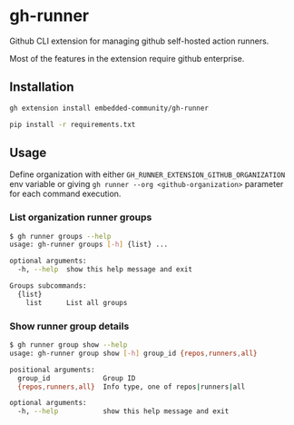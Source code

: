 # gh-runner
Github CLI extension for managing github self-hosted action runners.

Most of the features in the extension require github enterprise.

## Installation

```bash
gh extension install embedded-community/gh-runner
```

```bash
pip install -r requirements.txt
```

## Usage

Define organization with either `GH_RUNNER_EXTENSION_GITHUB_ORGANIZATION` env variable or giving
`gh runner --org <github-organization>` parameter for each command execution.



### List organization runner groups

```bash
$ gh runner groups --help
usage: gh-runner groups [-h] {list} ...

optional arguments:
  -h, --help  show this help message and exit

Groups subcommands:
  {list}
    list      List all groups
```

### Show runner group details

```bash
$ gh runner group show --help
usage: gh-runner group show [-h] group_id {repos,runners,all}

positional arguments:
  group_id             Group ID
  {repos,runners,all}  Info type, one of repos|runners|all

optional arguments:
  -h, --help           show this help message and exit
```
